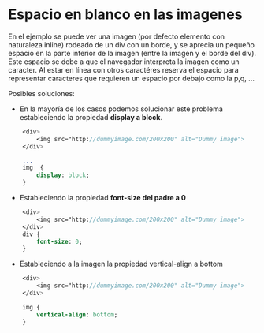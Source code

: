 # Espacio en blanco en las imagenes

En el ejemplo se puede ver una imagen (por defecto elemento con naturaleza inline) rodeado de un div con un borde, y se aprecia un pequeño espacio en la parte inferior de la imagen (entre la imagen y el borde del div).
Este espacio se debe a que el navegador interpreta la imagen como un caracter.
Al estar en línea con otros caractéres reserva el espacio para representar caracteres que requieren un espacio por debajo como la p,q, ...

Posibles soluciones:

- En la mayoría de los casos podemos solucionar este problema estableciendo la propiedad **display a block**.

``` sass
    <div>
        <img src="http://dummyimage.com/200x200" alt="Dummy image">
    </div>

    ...
    img  {
        display: block;
    }
```

- Estableciendo la propiedad **font-size del padre a 0**

``` sass
    <div>
        <img src="http://dummyimage.com/200x200" alt="Dummy image">
    </div>
    div {
        font-size: 0;
    }
```

- Estableciendo a la imagen la propiedad vertical-align a bottom

``` sass
    <div>
        <img src="http://dummyimage.com/200x200" alt="Dummy image">
    </div>

    img {
        vertical-align: bottom;
    }
```
